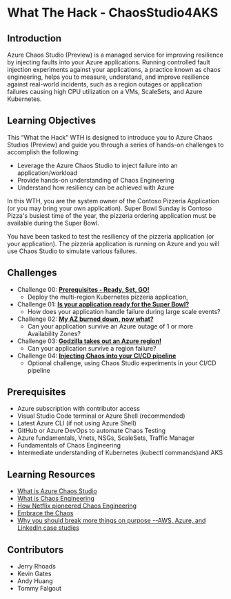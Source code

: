 # What The Hack - ChaosStudio4AKS

## Introduction 

Azure Chaos Studio (Preview) is a managed service for improving resilience by injecting faults into your Azure applications. Running controlled fault
injection
experiments against your applications, a practice known as chaos engineering, helps you to measure, understand, and improve resilience against real-world
incidents, such as a region outages or application failures causing high CPU utilization on a VMs, ScaleSets, and Azure Kubernetes.


## Learning Objectives
This “What the Hack” WTH is designed to introduce you to Azure Chaos Studios (Preview) and guide you through a series of hands-on challenges to accomplish
the following:
  
* Leverage the Azure Chaos Studio to inject failure into an application/workload
* Provide hands-on understanding of Chaos Engineering 
* Understand how resiliency can be achieved with Azure 

In this WTH, you are the system owner of the Contoso Pizzeria Application (or you may bring your own application). Super Bowl Sunday is Contoso Pizza's busiest time of the year, the pizzeria
ordering application must be available during the Super Bowl. 

You have been tasked to test the resiliency of the pizzeria application (or your application). The pizzeria application is running on Azure and you will use Chaos Studio to
simulate various failures. 

## Challenges
* Challenge 00: **[Prerequisites - Ready, Set, GO!](Student/Challenge-00.md)**
	 - Deploy the multi-region Kubernetes pizzeria application,
* Challenge 01: **[Is your application ready for the Super Bowl?](Student/Challenge-01.md)**
	 - How does your application handle failure during large scale events?
* Challenge 02: **[My AZ burned down, now what?](Student/Challenge-02.md)**
	 - Can your application survive an Azure outage of 1 or more Availability Zones?
* Challenge 03: **[Godzilla takes out an Azure region!](Student/Challenge-03.md)**
	 - Can your application survive a region failure? 
* Challenge 04: **[Injecting Chaos into your CI/CD pipeline](Student/Challenge-04.md)**
	 - Optional challenge, using Chaos Studio experiments in your CI/CD pipeline

## Prerequisites
- Azure subscription with contributor access
- Visual Studio Code terminal or Azure Shell (recommended)
- Latest Azure CLI (if not using Azure Shell) 
- GitHub or Azure DevOps to automate Chaos Testing
- Azure fundamentals, Vnets, NSGs, ScaleSets, Traffic Manager 
- Fundamentals of Chaos Engineering
- Intermediate understanding of Kubernetes (kubectl commands)and AKS

## Learning Resources 
* [What is Azure Chaos Studio](https://docs.microsoft.com/en-us/azure/chaos-studio/chaos-studio-overview)
* [What is Chaos Engineering](https://docs.microsoft.com/en-us/azure/architecture/framework/resiliency/chaos-engineering?toc=%2Fazure%2Fchaos-studio%2Ftoc.json&bc=%2Fazure%2Fchaos-studio%2Fbreadcrumb%2Ftoc.json)
* [How Netflix pioneered Chaos Engineering](https://techhq.com/2019/03/how-netflix-pioneered-chaos-engineering/)
* [Embrace the Chaos](https://medium.com/capital-one-tech/embrace-the-chaos-engineering-203fd6fc6ff7)
* [Why you should break more things on purpose --AWS, Azure, and LinkedIn case studies](https://www.contino.io/insights/chaos-engineering)


## Contributors
- Jerry Rhoads
- Kevin Gates
- Andy Huang
- Tommy Falgout 
